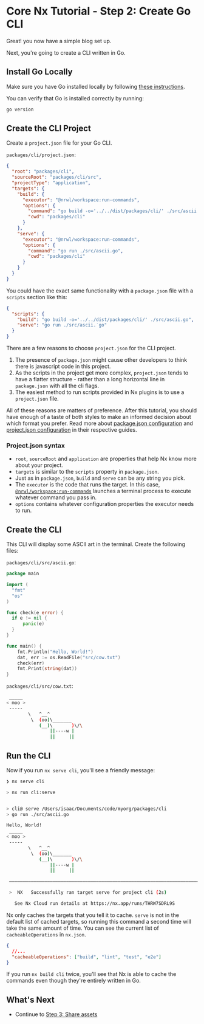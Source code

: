 # Core Nx Tutorial - Step 2: Create Go CLI

Great! you now have a simple blog set up.

Next, you're going to create a CLI written in Go.

## Install Go Locally

Make sure you have Go installed locally by following [these instructions](https://go.dev/doc/install).

You can verify that Go is installed correctly by running:

```bash
go version
```

## Create the CLI Project

Create a `project.json` file for your Go CLI.

`packages/cli/project.json`:

```json
{
  "root": "packages/cli",
  "sourceRoot": "packages/cli/src",
  "projectType": "application",
  "targets": {
    "build": {
      "executor": "@nrwl/workspace:run-commands",
      "options": {
        "command": "go build -o='../../dist/packages/cli/' ./src/ascii.go",
        "cwd": "packages/cli"
      }
    },
    "serve": {
      "executor": "@nrwl/workspace:run-commands",
      "options": {
        "command": "go run ./src/ascii.go",
        "cwd": "packages/cli"
      }
    }
  }
}
```

You could have the exact same functionality with a `package.json` file with a `scripts` section like this:

```json
{
  "scripts": {
    "build": "go build -o='../../dist/packages/cli/' ./src/ascii.go",
    "serve": "go run ./src/ascii.˙go"
  }
}
```

There are a few reasons to choose `project.json` for the CLI project.

1. The presence of `package.json` might cause other developers to think there is javascript code in this project.
2. As the scripts in the project get more complex, `project.json` tends to have a flatter structure - rather than a long horizontal line in `package.json` with all the cli flags.
3. The easiest method to run scripts provided in Nx plugins is to use a `project.json` file.

All of these reasons are matters of preference. After this tutorial, you should have enough of a taste of both styles to make an informed decision about which format you prefer. Read more about [package.json configuration](/configuration/packagejson) and [project.json configuration](configuration/projectjson) in their respective guides.

### Project.json syntax

- `root`, `sourceRoot` and `application` are properties that help Nx know more about your project.
- `targets` is similar to the `scripts` property in `package.json`.
- Just as in `package.json`, `build` and `serve` can be any string you pick.
- The `executor` is the code that runs the target. In this case, [`@nrwl/workspace:run-commands`](https://nx.dev/workspace/run-commands-executor) launches a terminal process to execute whatever command you pass in.
- `options` contains whatever configuration properties the executor needs to run.

## Create the CLI

This CLI will display some ASCII art in the terminal. Create the following files:

`packages/cli/src/ascii.go`:

```go
package main

import (
  "fmt"
  "os"
)

func check(e error) {
  if e != nil {
      panic(e)
  }
}

func main() {
    fmt.Println("Hello, World!")
    dat, err := os.ReadFile("src/cow.txt")
    check(err)
    fmt.Print(string(dat))
}
```

`packages/cli/src/cow.txt`:

```bash
 _____
< moo >
 -----
        \   ^__^
         \  (oo)\_______
            (__)\       )\/\
                ||----w |
                ||     ||
```

## Run the CLI

Now if you run `nx serve cli`, you'll see a friendly message:

```bash
❯ nx serve cli

> nx run cli:serve


> cli@ serve /Users/isaac/Documents/code/myorg/packages/cli
> go run ./src/ascii.go

Hello, World!
 _____
< moo >
 -----
        \   ^__^
         \  (oo)\_______
            (__)\       )\/\
                ||----w |
                ||     ||

 —————————————————————————————————————————————————————————————————————————————————————————

 >  NX   Successfully ran target serve for project cli (2s)

   See Nx Cloud run details at https://nx.app/runs/THRW7SDRL9S

```

Nx only caches the targets that you tell it to cache. `serve` is not in the default list of cached targets, so running this command a second time will take the same amount of time. You can see the current list of `cacheableOperations` in `nx.json`.

```json
{
  //...
  "cacheableOperations": ["build", "lint", "test", "e2e"]
}
```

If you run `nx build cli` twice, you'll see that Nx is able to cache the commands even though they're entirely written in Go.

## What's Next

- Continue to [Step 3: Share assets](/core-tutorial/03-share-assets)
